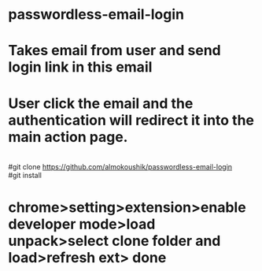 # passwordless-email-login
# Takes email from user and send login link in this email
# User click the email and the authentication will redirect it into the main action page.

<br/>#git clone https://github.com/almokoushik/passwordless-email-login
<br/>#git install
# chrome>setting>extension>enable developer mode>load unpack>select clone folder and load>refresh ext> done

